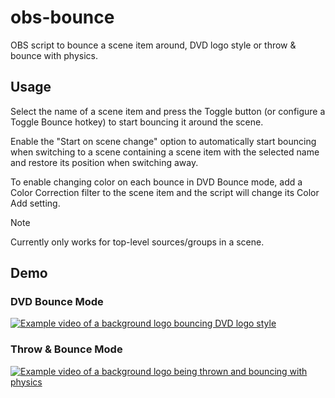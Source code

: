 # obs-bounce

OBS script to bounce a scene item around, DVD logo style or throw & bounce with physics.

## Usage

Select the name of a scene item and press the Toggle button (or configure a Toggle Bounce hotkey) to start bouncing it around the scene.

Enable the "Start on scene change" option to automatically start bouncing when switching to a scene containing a scene item with the selected name and restore its position when switching away.

To enable changing color on each bounce in DVD Bounce mode, add a Color Correction filter to the scene item and the script will change its Color Add setting.

> [!NOTE]
> Currently only works for top-level sources/groups in a scene.

## Demo

### DVD Bounce Mode

[![Example video of a background logo bouncing DVD logo style](https://img.youtube.com/vi/FbtzencagAM/sddefault.jpg)](https://www.youtube.com/watch?v=FbtzencagAM)

### Throw & Bounce Mode

[![Example video of a background logo being thrown and bouncing with physics](https://img.youtube.com/vi/TtZ3PpDrpIY/sddefault.jpg)](https://www.youtube.com/watch?v=TtZ3PpDrpIY)
